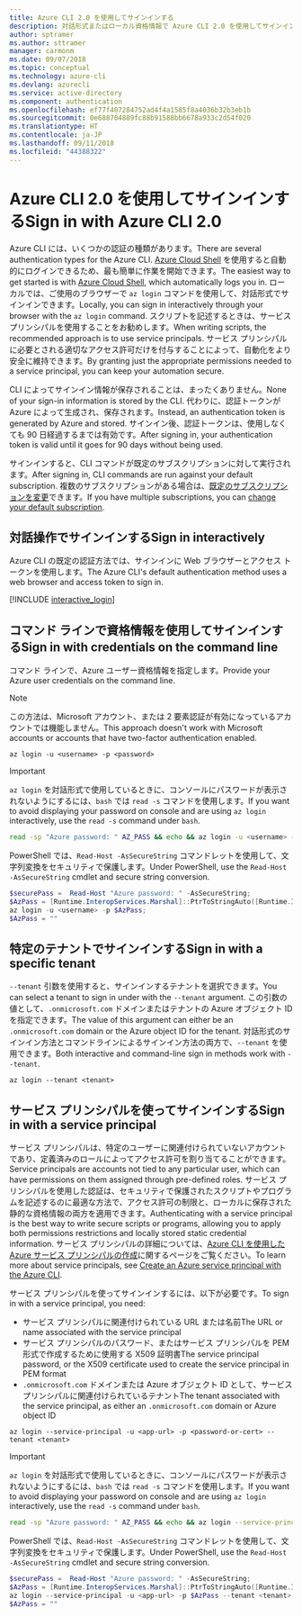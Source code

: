```yaml
---
title: Azure CLI 2.0 を使用してサインインする
description: 対話形式またはローカル資格情報で Azure CLI 2.0 を使用してサインインします
author: sptramer
ms.author: sttramer
manager: carmonm
ms.date: 09/07/2018
ms.topic: conceptual
ms.technology: azure-cli
ms.devlang: azurecli
ms.service: active-directory
ms.component: authentication
ms.openlocfilehash: ef77f407284752ad4f4a1585f8a4036b32b3eb1b
ms.sourcegitcommit: 0e688704889fc88b91588bb6678a933c2d54f020
ms.translationtype: HT
ms.contentlocale: ja-JP
ms.lasthandoff: 09/11/2018
ms.locfileid: "44388322"
---
```

# <a name="sign-in-with-azure-cli-20"></a><span data-ttu-id="4b619-103">Azure CLI 2.0 を使用してサインインする</span><span class="sxs-lookup"><span data-stu-id="4b619-103">Sign in with Azure CLI 2.0</span></span>

<span data-ttu-id="4b619-104">Azure CLI には、いくつかの認証の種類があります。</span><span class="sxs-lookup"><span data-stu-id="4b619-104">There are several authentication types for the Azure CLI.</span></span> <span data-ttu-id="4b619-105">[Azure Cloud Shell](/azure/cloud-shell/overview) を使用すると自動的にログインできるため、最も簡単に作業を開始できます。</span><span class="sxs-lookup"><span data-stu-id="4b619-105">The easiest way to get started is with [Azure Cloud Shell](/azure/cloud-shell/overview), which automatically logs you in.</span></span> <span data-ttu-id="4b619-106">ローカルでは、ご使用のブラウザーで `az login` コマンドを使用して、対話形式でサインインできます。</span><span class="sxs-lookup"><span data-stu-id="4b619-106">Locally, you can sign in interactively through your browser with the `az login` command.</span></span> <span data-ttu-id="4b619-107">スクリプトを記述するときは、サービス プリンシパルを使用することをお勧めします。</span><span class="sxs-lookup"><span data-stu-id="4b619-107">When writing scripts, the recommended approach is to use service principals.</span></span> <span data-ttu-id="4b619-108">サービス プリンシパルに必要とされる適切なアクセス許可だけを付与することによって、自動化をより安全に維持できます。</span><span class="sxs-lookup"><span data-stu-id="4b619-108">By granting just the appropriate permissions needed to a service principal, you can keep your automation secure.</span></span>

<span data-ttu-id="4b619-109">CLI によってサインイン情報が保存されることは、まったくありません。</span><span class="sxs-lookup"><span data-stu-id="4b619-109">None of your sign-in information is stored by the CLI.</span></span> <span data-ttu-id="4b619-110">代わりに、認証トークンが Azure によって生成され、保存されます。</span><span class="sxs-lookup"><span data-stu-id="4b619-110">Instead, an authentication token is generated by Azure and stored.</span></span> <span data-ttu-id="4b619-111">サインイン後、認証トークンは、使用しなくても 90 日経過するまでは有効です。</span><span class="sxs-lookup"><span data-stu-id="4b619-111">After signing in, your authentication token is valid until it goes for 90 days without being used.</span></span>

<span data-ttu-id="4b619-112">サインインすると、CLI コマンドが既定のサブスクリプションに対して実行されます。</span><span class="sxs-lookup"><span data-stu-id="4b619-112">After signing in, CLI commands are run against your default subscription.</span></span> <span data-ttu-id="4b619-113">複数のサブスクリプションがある場合は、[既定のサブスクリプションを変更](manage-azure-subscriptions-azure-cli.md)できます。</span><span class="sxs-lookup"><span data-stu-id="4b619-113">If you have multiple subscriptions, you can [change your default subscription](manage-azure-subscriptions-azure-cli.md).</span></span>

## <a name="sign-in-interactively"></a><span data-ttu-id="4b619-114">対話操作でサインインする</span><span class="sxs-lookup"><span data-stu-id="4b619-114">Sign in interactively</span></span>

<span data-ttu-id="4b619-115">Azure CLI の既定の認証方法では、サインインに Web ブラウザーとアクセス トークンを使用します。</span><span class="sxs-lookup"><span data-stu-id="4b619-115">The Azure CLI's default authentication method uses a web browser and access token to sign in.</span></span>

[!INCLUDE [interactive_login](includes/interactive-login.md)]

## <a name="sign-in-with-credentials-on-the-command-line"></a><span data-ttu-id="4b619-116">コマンド ラインで資格情報を使用してサインインする</span><span class="sxs-lookup"><span data-stu-id="4b619-116">Sign in with credentials on the command line</span></span>

<span data-ttu-id="4b619-117">コマンド ラインで、Azure ユーザー資格情報を指定します。</span><span class="sxs-lookup"><span data-stu-id="4b619-117">Provide your Azure user credentials on the command line.</span></span>

> [!Note]
> <span data-ttu-id="4b619-118">この方法は、Microsoft アカウント、または 2 要素認証が有効になっているアカウントでは機能しません。</span><span class="sxs-lookup"><span data-stu-id="4b619-118">This approach doesn't work with Microsoft accounts or accounts that have two-factor authentication enabled.</span></span>

```azurecli
az login -u <username> -p <password>
```

> [!IMPORTANT]
> <span data-ttu-id="4b619-119">`az login` を対話形式で使用しているときに、コンソールにパスワードが表示されないようにするには、`bash` では `read -s` コマンドを使用します。</span><span class="sxs-lookup"><span data-stu-id="4b619-119">If you want to avoid displaying your password on console and are using `az login` interactively, use the `read -s` command under `bash`.</span></span>
>
> ```bash
> read -sp "Azure password: " AZ_PASS && echo && az login -u <username> -p $AZ_PASS
> ```
>
> <span data-ttu-id="4b619-120">PowerShell では、`Read-Host -AsSecureString` コマンドレットを使用して、文字列変換をセキュリティで保護します。</span><span class="sxs-lookup"><span data-stu-id="4b619-120">Under PowerShell, use the `Read-Host -AsSecureString` cmdlet and secure string conversion.</span></span>
>
> ```powershell
> $securePass =  Read-Host "Azure password: " -AsSecureString;
> $AzPass = [Runtime.InteropServices.Marshal]::PtrToStringAuto([Runtime.InteropServices.Marshal]::SecureStringToBSTR($securePass));
> az login -u <username> -p $AzPass;
> $AzPass = ""
> ```

## <a name="sign-in-with-a-specific-tenant"></a><span data-ttu-id="4b619-121">特定のテナントでサインインする</span><span class="sxs-lookup"><span data-stu-id="4b619-121">Sign in with a specific tenant</span></span>

<span data-ttu-id="4b619-122">`--tenant` 引数を使用すると、サインインするテナントを選択できます。</span><span class="sxs-lookup"><span data-stu-id="4b619-122">You can select a tenant to sign in under with the `--tenant` argument.</span></span> <span data-ttu-id="4b619-123">この引数の値として、`.onmicrosoft.com` ドメインまたはテナントの Azure オブジェクト ID を指定できます。</span><span class="sxs-lookup"><span data-stu-id="4b619-123">The value of this argument can either be an `.onmicrosoft.com` domain or the Azure object ID for the tenant.</span></span> <span data-ttu-id="4b619-124">対話形式のサインイン方法とコマンドラインによるサインイン方法の両方で、`--tenant` を使用できます。</span><span class="sxs-lookup"><span data-stu-id="4b619-124">Both interactive and command-line sign in methods work with `--tenant`.</span></span>

```azurecli
az login --tenant <tenant>
```

## <a name="sign-in-with-a-service-principal"></a><span data-ttu-id="4b619-125">サービス プリンシパルを使ってサインインする</span><span class="sxs-lookup"><span data-stu-id="4b619-125">Sign in with a service principal</span></span>

<span data-ttu-id="4b619-126">サービス プリンシパルは、特定のユーザーに関連付けられていないアカウントであり、定義済みのロールによってアクセス許可を割り当てることができます。</span><span class="sxs-lookup"><span data-stu-id="4b619-126">Service principals are accounts not tied to any particular user, which can have permissions on them assigned through pre-defined roles.</span></span> <span data-ttu-id="4b619-127">サービス プリンシパルを使用した認証は、セキュリティで保護されたスクリプトやプログラムを記述するのに最適な方法で、アクセス許可の制限と、ローカルに保存された静的な資格情報の両方を適用できます。</span><span class="sxs-lookup"><span data-stu-id="4b619-127">Authenticating with a service principal is the best way to write secure scripts or programs, allowing you to apply both permissions restrictions and locally stored static credential information.</span></span> <span data-ttu-id="4b619-128">サービス プリンシパルの詳細については、[Azure CLI を使用した Azure サービス プリンシパルの作成](create-an-azure-service-principal-azure-cli.md)に関するページをご覧ください。</span><span class="sxs-lookup"><span data-stu-id="4b619-128">To learn more about service principals, see [Create an Azure service principal with the Azure CLI](create-an-azure-service-principal-azure-cli.md).</span></span>

<span data-ttu-id="4b619-129">サービス プリンシパルを使ってサインインするには、以下が必要です。</span><span class="sxs-lookup"><span data-stu-id="4b619-129">To sign in with a service principal, you need:</span></span>

* <span data-ttu-id="4b619-130">サービス プリンシパルに関連付けられている URL または名前</span><span class="sxs-lookup"><span data-stu-id="4b619-130">The URL or name associated with the service principal</span></span>
* <span data-ttu-id="4b619-131">サービス プリンシパルのパスワード、またはサービス プリンシパルを PEM 形式で作成するために使用する X509 証明書</span><span class="sxs-lookup"><span data-stu-id="4b619-131">The service principal password, or the X509 certificate used to create the service principal in PEM format</span></span>
* <span data-ttu-id="4b619-132">`.onmicrosoft.com` ドメインまたは Azure オブジェクト ID として、サービス プリンシパルに関連付けられているテナント</span><span class="sxs-lookup"><span data-stu-id="4b619-132">The tenant associated with the service principal, as either an `.onmicrosoft.com` domain or Azure object ID</span></span>

```azurecli
az login --service-principal -u <app-url> -p <password-or-cert> --tenant <tenant>
```

> [!IMPORTANT]
> <span data-ttu-id="4b619-133">`az login` を対話形式で使用しているときに、コンソールにパスワードが表示されないようにするには、`bash` では `read -s` コマンドを使用します。</span><span class="sxs-lookup"><span data-stu-id="4b619-133">If you want to avoid displaying your password on console and are using `az login` interactively, use the `read -s` command under `bash`.</span></span>
>
> ```bash
> read -sp "Azure password: " AZ_PASS && echo && az login --service-principal -u <app-url> -p $AZ_PASS --tenant <tenant>
> ```
>
> <span data-ttu-id="4b619-134">PowerShell では、`Read-Host -AsSecureString` コマンドレットを使用して、文字列変換をセキュリティで保護します。</span><span class="sxs-lookup"><span data-stu-id="4b619-134">Under PowerShell, use the `Read-Host -AsSecureString` cmdlet and secure string conversion.</span></span>
>
> ```powershell
> $securePass =  Read-Host "Azure password: " -AsSecureString;
> $AzPass = [Runtime.InteropServices.Marshal]::PtrToStringAuto([Runtime.InteropServices.Marshal]::SecureStringToBSTR($securePass));
> az login --service-principal -u <app-url> -p $AzPass --tenant <tenant>;
> $AzPass = ""
> ```
